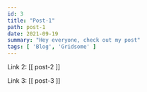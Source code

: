 ```yaml
---
id: 3
title: "Post-1"
path: post-1
date: 2021-09-19
summary: "Hey everyone, check out my post"
tags: [ 'Blog', 'Gridsome' ]
---
```


Link 2: [[ post-2 ]]

Link 3: [[ post-3 ]]
